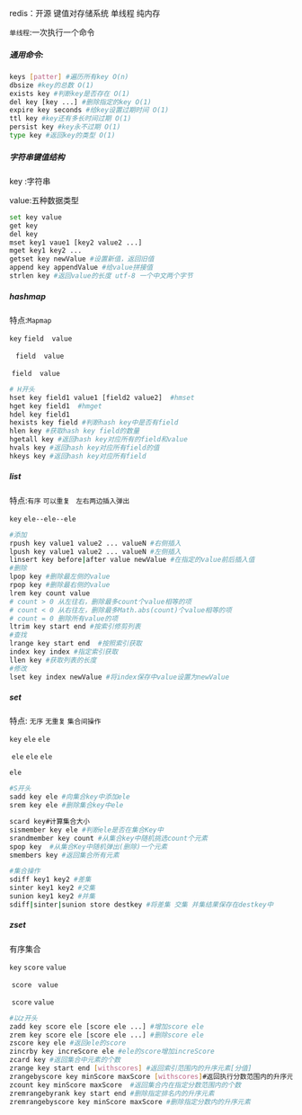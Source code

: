 redis：开源 键值对存储系统 单线程 纯内存 

`单线程`:一次执行一个命令

##### 通用命令:

```bash
keys [patter] #遍历所有key O(n)
dbsize #key的总数 O(1)
exists key #判断key是否存在 O(1)
del key [key ...] #删除指定的key O(1)
expire key seconds #给key设置过期时间 O(1)
ttl key #key还有多长时间过期 O(1)
persist key #key永不过期 O(1)
type key #返回key的类型 O(1)
```

##### 字符串键值结构

key :字符串

value:五种数据类型

```bash
set key value
get key
del key
mset key1 vaue1 [key2 value2 ...]
mget key1 key2 ...
getset key newValue #设置新值，返回旧值
append key appendValue #给value拼接值
strlen key #返回value的长度 utf-8 一个中文两个字节
```

##### hashmap

特点:`Mapmap`

`key`  `field  value`

​         ` field  value`

​          `field  value`

```bash
# H开头
hset key field1 value1 [field2 value2]  #hmset
hget key field1  #hmget
hdel key field1
hexists key field #判断hash key中是否有field
hlen key #获取hash key field的数量
hgetall key #返回hash key对应所有的field和value
hvals key #返回hash key对应所有field的值
hkeys key #返回hash key对应所有field

```

##### list

特点:`有序` `可以重复 ` `左右两边插入弹出`

`key`   `ele--ele--ele`

```bash
#添加
rpush key value1 value2 ... valueN #右侧插入
lpush key value1 value2 ... valueN #左侧插入
linsert key before|after value newValue #在指定的value前后插入值
#删除
lpop key #删除最左侧的value
rpop key #删除最右侧的value
lrem key count value 
# count > 0 从左往右，删除最多count个value相等的项
# count < 0 从右往左，删除最多Math.abs(count)个value相等的项
# count = 0 删除所有value的项
ltrim key start end #按索引修剪列表
#查找
lrange key start end  #按照索引获取
index key index #指定索引获取
llen key #获取列表的长度
#修改
lset key index newValue #将index保存中value设置为newValue
```

##### set

特点: `无序`  `无重复` `集合间操作`

`key`  `ele` `ele`

​    `ele`  `ele`    `ele` 

`ele`

```bash
#S开头
sadd key ele #向集合key中添加ele
srem key ele #删除集合key中ele

scard key#计算集合大小
sismember key ele #判断ele是否在集合Key中
srandmember key count #从集合key中随机挑选count个元素
spop key  #从集合Key中随机弹出(删除)一个元素
smembers key #返回集合所有元素

#集合操作
sdiff key1 key2 #差集
sinter key1 key2 #交集
sunion key1 key2 #并集
sdiff|sinter|sunion store destkey #将差集 交集 并集结果保存在destkey中
```

##### zset

有序集合

`key` `score` `value`

​       `score ` `value`

​       `score` `value`

```bash
#以z开头
zadd key score ele [score ele ...] #增加score ele
zrem key score ele [score ele ...] #删除score ele
zscore key ele #返回ele的score
zincrby key increScore ele #ele的score增加increScore
zcard key #返回集合中元素的个数
zrange key start end [withscores] #返回索引范围内的升序元素[分值]
zrangebyscore key minScore maxScore [withscores]#返回执行分数范围内的升序元素
zcount key minScore maxScore  #返回集合内在指定分数范围内的个数
zremrangebyrank key start end #删除指定排名内的升序元素
zremrangebyscore key minScore maxScore #删除指定分数内的升序元素
```

